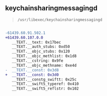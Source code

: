 ## keychainsharingmessagingd

> `/usr/libexec/keychainsharingmessagingd`

```diff

-61439.60.91.502.1
+61439.60.107.0.0
   __TEXT.__text: 0x17bec
   __TEXT.__auth_stubs: 0xd50
   __TEXT.__objc_stubs: 0x120
   __TEXT.__objc_methlist: 0x1d8
   __TEXT.__cstring: 0x9fe
   __TEXT.__objc_methname: 0xe4d
-  __TEXT.__const: 0x3d8
+  __TEXT.__const: 0x3d0
   __TEXT.__constg_swiftt: 0x25c
   __TEXT.__swift5_typeref: 0x410
   __TEXT.__swift5_reflstr: 0x102

```
